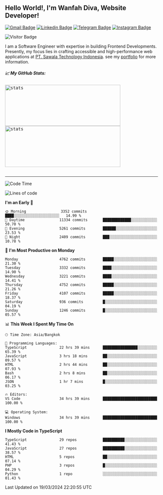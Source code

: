 ## Hello World!, I'm Wanfah Diva, Website Developer!

[![Gmail Badge](https://img.shields.io/badge/-Gmail-white?style=plastic&logo=Gmail&link=mailto:aditputrafirmansyah@gmail.com)](mailto:wanfahdivaa@gmail.com)
[![Linkedin Badge](https://img.shields.io/badge/-LinkedIn-blue?style=plastic&logo=Linkedin&link=https://www.linkedin.com/in/aditputrafirmansyah/)](https://www.linkedin.com/in/wanfahdiva/)
[![Telegram Badge](https://img.shields.io/badge/-Telegram-blue?style=plastic&logo=telegram&link=https://t.me/Adithya_13)](https://t.me/wanfahdiva)
[![Instagram Badge](https://img.shields.io/badge/-Instagram-white?style=plastic&logo=instagram&link=https://www.instagram.com/adithya_firmansyahputra/)](https://www.instagram.com/wnfhdva/)

![Visitor Badge](https://visitor-badge.laobi.icu/badge?page_id=wanfahdiva.wanfahdiva)

<p>
I am a Software Engineer with expertise in building Frontend Developments.
Presently, my focus lies in crafting accessible and high-performance web applications at  <a href="https://sawala/tech" target="_blank">PT. Sawala Technology Indonesia</a>. see my <a href="https://wanfahdiva.me" target="_blank">portfolio</a> for more information.
</p>

<h5 align="left">
  
📈 **My GitHub Stats:**

</h5>

<div align="left">
<kbd>
    <img height="135em" width="380em" alt="stats" src="https://github-readme-streak-stats.herokuapp.com?user=wanfahdiva&theme=tokyonight_duo&hide_border=true&dates=27DDC9" />
</kbd>
<kbd>
    <img height="135em" width="380em" alt="stats" src="https://github-readme-activity-graph.vercel.app/graph?username=wanfahdiva&theme=react&hide_title=true"></kbd>
</div>

<br />

---

<!--START_SECTION:waka-->
![Code Time](http://img.shields.io/badge/Code%20Time-448%20hrs%2058%20mins-blue)

![Lines of code](https://img.shields.io/badge/From%20Hello%20World%20I%27ve%20Written-17.6%20million%20lines%20of%20code-blue)

**I'm an Early 🐤** 

```text
🌞 Morning                3352 commits        ████░░░░░░░░░░░░░░░░░░░░░   14.99 % 
🌆 Daytime                11334 commits       █████████████░░░░░░░░░░░░   50.70 % 
🌃 Evening                5261 commits        ██████░░░░░░░░░░░░░░░░░░░   23.53 % 
🌙 Night                  2409 commits        ███░░░░░░░░░░░░░░░░░░░░░░   10.78 % 
```
📅 **I'm Most Productive on Monday** 

```text
Monday                   4762 commits        █████░░░░░░░░░░░░░░░░░░░░   21.30 % 
Tuesday                  3332 commits        ████░░░░░░░░░░░░░░░░░░░░░   14.90 % 
Wednesday                3221 commits        ████░░░░░░░░░░░░░░░░░░░░░   14.41 % 
Thursday                 4752 commits        █████░░░░░░░░░░░░░░░░░░░░   21.26 % 
Friday                   4107 commits        █████░░░░░░░░░░░░░░░░░░░░   18.37 % 
Saturday                 936 commits         █░░░░░░░░░░░░░░░░░░░░░░░░   04.19 % 
Sunday                   1246 commits        █░░░░░░░░░░░░░░░░░░░░░░░░   05.57 % 
```


📊 **This Week I Spent My Time On** 

```text
🕑︎ Time Zone: Asia/Bangkok

💬 Programming Languages: 
TypeScript               22 hrs 39 mins      ████████████████░░░░░░░░░   65.39 % 
JavaScript               3 hrs 18 mins       ██░░░░░░░░░░░░░░░░░░░░░░░   09.57 % 
HTML                     2 hrs 44 mins       ██░░░░░░░░░░░░░░░░░░░░░░░   07.93 % 
Bash                     2 hrs 8 mins        ██░░░░░░░░░░░░░░░░░░░░░░░   06.17 % 
JSON                     1 hr 7 mins         █░░░░░░░░░░░░░░░░░░░░░░░░   03.25 % 

🔥 Editors: 
VS Code                  34 hrs 39 mins      █████████████████████████   100.00 % 

💻 Operating System: 
Windows                  34 hrs 39 mins      █████████████████████████   100.00 % 
```

**I Mostly Code in TypeScript** 

```text
TypeScript               29 repos            ██████████░░░░░░░░░░░░░░░   41.43 % 
JavaScript               27 repos            ██████████░░░░░░░░░░░░░░░   38.57 % 
HTML                     5 repos             ██░░░░░░░░░░░░░░░░░░░░░░░   07.14 % 
PHP                      3 repos             █░░░░░░░░░░░░░░░░░░░░░░░░   04.29 % 
Python                   1 repo              ░░░░░░░░░░░░░░░░░░░░░░░░░   01.43 % 
```




 Last Updated on 19/03/2024 22:20:55 UTC
<!--END_SECTION:waka-->
